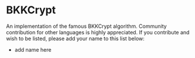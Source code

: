 # BKKCrypt

An implementation of the famous BKKCrypt algorithm. Community contribution for other languages is highly appreciated.
If you contribute and wish to be listed, please add your name to this list below:

* add name here
